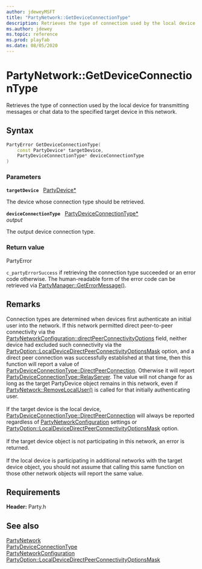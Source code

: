 ```yaml
---
author: jdeweyMSFT
title: "PartyNetwork::GetDeviceConnectionType"
description: Retrieves the type of connection used by the local device for transmitting messages or chat data to the specified target device in this network.
ms.author: jdewey
ms.topic: reference
ms.prod: playfab
ms.date: 08/05/2020
---
```


# PartyNetwork::GetDeviceConnectionType  

Retrieves the type of connection used by the local device for transmitting messages or chat data to the specified target device in this network.  

## Syntax  
  
```cpp
PartyError GetDeviceConnectionType(  
    const PartyDevice* targetDevice,  
    PartyDeviceConnectionType* deviceConnectionType  
)  
```  
  
### Parameters  
  
**`targetDevice`** &nbsp; [PartyDevice*](../../PartyDevice/partydevice.md)  
  
The device whose connection type should be retrieved.  
  
**`deviceConnectionType`** &nbsp; [PartyDeviceConnectionType*](../../../enums/partydeviceconnectiontype.md)  
*output*  
  
The output device connection type.  
  
  
### Return value  
PartyError
  
```c_partyErrorSuccess``` if retrieving the connection type succeeded or an error code otherwise. The human-readable form of the error code can be retrieved via [PartyManager::GetErrorMessage()](../../PartyManager/methods/partymanager_geterrormessage.md).
  
## Remarks  
  
Connection types are determined when devices first authenticate an initial user into the network. If this network permitted direct peer-to-peer connectivity via the [PartyNetworkConfiguration::directPeerConnectivityOptions](../../../structs/partynetworkconfiguration.md) field, neither device had excluded such connectivity via the [PartyOption::LocalDeviceDirectPeerConnectivityOptionsMask](../../../enums/partyoption.md) option, and a direct peer connection was successfully established at that time, then this function will report a value of [PartyDeviceConnectionType::DirectPeerConnection](../../../enums/partydeviceconnectiontype.md). Otherwise it will report [PartyDeviceConnectionType::RelayServer](../../../enums/partydeviceconnectiontype.md). The value will not change for as long as the target PartyDevice object remains in this network, even if [PartyNetwork::RemoveLocalUser()](partynetwork_removelocaluser.md) is called for that initially authenticating user. <br /><br /> If the target device is the local device, [PartyDeviceConnectionType::DirectPeerConnection](../../../enums/partydeviceconnectiontype.md) will always be reported regardless of [PartyNetworkConfiguration](../../../structs/partynetworkconfiguration.md) settings or [PartyOption::LocalDeviceDirectPeerConnectivityOptionsMask](../../../enums/partyoption.md) option.   <br /><br /> If the target device object is not participating in this network, an error is returned.   <br /><br /> If the local device is participating in additional networks with the target device object, you should not assume that calling this same function on those other network objects will report the same value.
  
## Requirements  
  
**Header:** Party.h
  
## See also  
[PartyNetwork](../partynetwork.md)  
[PartyDeviceConnectionType](../../../enums/partydeviceconnectiontype.md)  
[PartyNetworkConfiguration](../../../structs/partynetworkconfiguration.md)  
[PartyOption::LocalDeviceDirectPeerConnectivityOptionsMask](../../../enums/partyoption.md)
  
  
